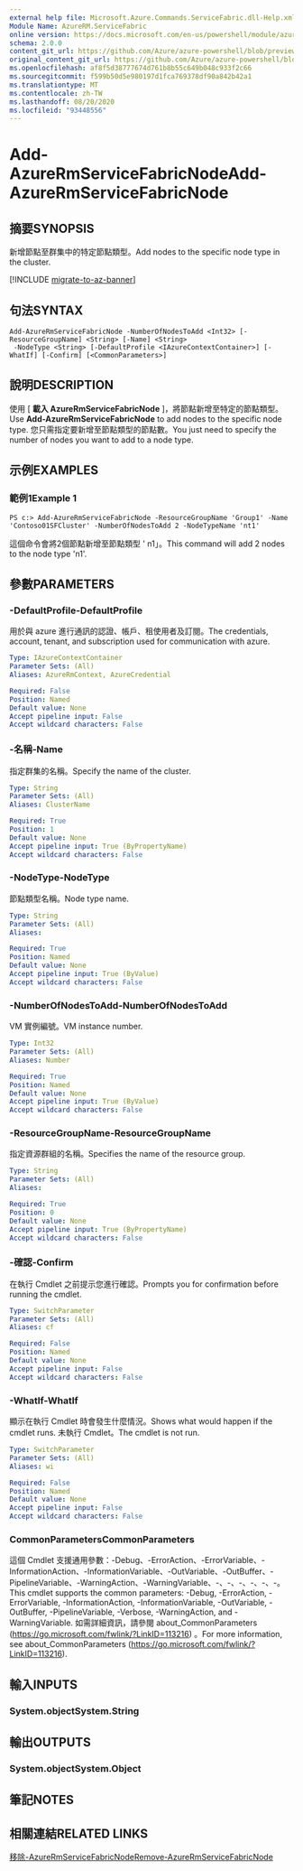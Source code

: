```yaml
---
external help file: Microsoft.Azure.Commands.ServiceFabric.dll-Help.xml
Module Name: AzureRM.ServiceFabric
online version: https://docs.microsoft.com/en-us/powershell/module/azurerm.servicefabric/add-azurermservicefabricnode
schema: 2.0.0
content_git_url: https://github.com/Azure/azure-powershell/blob/preview/src/ResourceManager/ServiceFabric/Commands.ServiceFabric/help/Add-AzureRmServiceFabricNode.md
original_content_git_url: https://github.com/Azure/azure-powershell/blob/preview/src/ResourceManager/ServiceFabric/Commands.ServiceFabric/help/Add-AzureRmServiceFabricNode.md
ms.openlocfilehash: af8f5d38777674d761b8b55c649b048c933f2c66
ms.sourcegitcommit: f599b50d5e980197d1fca769378df90a842b42a1
ms.translationtype: MT
ms.contentlocale: zh-TW
ms.lasthandoff: 08/20/2020
ms.locfileid: "93448556"
---
```

# <span data-ttu-id="5394b-101">Add-AzureRmServiceFabricNode</span><span class="sxs-lookup"><span data-stu-id="5394b-101">Add-AzureRmServiceFabricNode</span></span>

## <span data-ttu-id="5394b-102">摘要</span><span class="sxs-lookup"><span data-stu-id="5394b-102">SYNOPSIS</span></span>
<span data-ttu-id="5394b-103">新增節點至群集中的特定節點類型。</span><span class="sxs-lookup"><span data-stu-id="5394b-103">Add nodes to the specific node type in the cluster.</span></span>

[!INCLUDE [migrate-to-az-banner](../../includes/migrate-to-az-banner.md)]

## <span data-ttu-id="5394b-104">句法</span><span class="sxs-lookup"><span data-stu-id="5394b-104">SYNTAX</span></span>

```
Add-AzureRmServiceFabricNode -NumberOfNodesToAdd <Int32> [-ResourceGroupName] <String> [-Name] <String>
 -NodeType <String> [-DefaultProfile <IAzureContextContainer>] [-WhatIf] [-Confirm] [<CommonParameters>]
```

## <span data-ttu-id="5394b-105">說明</span><span class="sxs-lookup"><span data-stu-id="5394b-105">DESCRIPTION</span></span>
<span data-ttu-id="5394b-106">使用 [ **載入 AzureRmServiceFabricNode** ]，將節點新增至特定的節點類型。</span><span class="sxs-lookup"><span data-stu-id="5394b-106">Use **Add-AzureRmServiceFabricNode** to add nodes to the specific node type.</span></span> <span data-ttu-id="5394b-107">您只需指定要新增至節點類型的節點數。</span><span class="sxs-lookup"><span data-stu-id="5394b-107">You just need to specify the number of nodes you want to add to a node type.</span></span>

## <span data-ttu-id="5394b-108">示例</span><span class="sxs-lookup"><span data-stu-id="5394b-108">EXAMPLES</span></span>

### <span data-ttu-id="5394b-109">範例1</span><span class="sxs-lookup"><span data-stu-id="5394b-109">Example 1</span></span>
```
PS c:> Add-AzureRmServiceFabricNode -ResourceGroupName 'Group1' -Name 'Contoso01SFCluster' -NumberOfNodesToAdd 2 -NodeTypeName 'nt1'
```

<span data-ttu-id="5394b-110">這個命令會將2個節點新增至節點類型 ' n1」。</span><span class="sxs-lookup"><span data-stu-id="5394b-110">This command will add 2 nodes to the node type 'n1'.</span></span>

## <span data-ttu-id="5394b-111">參數</span><span class="sxs-lookup"><span data-stu-id="5394b-111">PARAMETERS</span></span>

### <span data-ttu-id="5394b-112">-DefaultProfile</span><span class="sxs-lookup"><span data-stu-id="5394b-112">-DefaultProfile</span></span>
<span data-ttu-id="5394b-113">用於與 azure 進行通訊的認證、帳戶、租使用者及訂閱。</span><span class="sxs-lookup"><span data-stu-id="5394b-113">The credentials, account, tenant, and subscription used for communication with azure.</span></span>

```yaml
Type: IAzureContextContainer
Parameter Sets: (All)
Aliases: AzureRmContext, AzureCredential

Required: False
Position: Named
Default value: None
Accept pipeline input: False
Accept wildcard characters: False
```

### <span data-ttu-id="5394b-114">-名稱</span><span class="sxs-lookup"><span data-stu-id="5394b-114">-Name</span></span>
<span data-ttu-id="5394b-115">指定群集的名稱。</span><span class="sxs-lookup"><span data-stu-id="5394b-115">Specify the name of the cluster.</span></span>

```yaml
Type: String
Parameter Sets: (All)
Aliases: ClusterName

Required: True
Position: 1
Default value: None
Accept pipeline input: True (ByPropertyName)
Accept wildcard characters: False
```

### <span data-ttu-id="5394b-116">-NodeType</span><span class="sxs-lookup"><span data-stu-id="5394b-116">-NodeType</span></span>
<span data-ttu-id="5394b-117">節點類型名稱。</span><span class="sxs-lookup"><span data-stu-id="5394b-117">Node type name.</span></span>

```yaml
Type: String
Parameter Sets: (All)
Aliases: 

Required: True
Position: Named
Default value: None
Accept pipeline input: True (ByValue)
Accept wildcard characters: False
```

### <span data-ttu-id="5394b-118">-NumberOfNodesToAdd</span><span class="sxs-lookup"><span data-stu-id="5394b-118">-NumberOfNodesToAdd</span></span>
<span data-ttu-id="5394b-119">VM 實例編號。</span><span class="sxs-lookup"><span data-stu-id="5394b-119">VM instance number.</span></span>

```yaml
Type: Int32
Parameter Sets: (All)
Aliases: Number

Required: True
Position: Named
Default value: None
Accept pipeline input: True (ByValue)
Accept wildcard characters: False
```

### <span data-ttu-id="5394b-120">-ResourceGroupName</span><span class="sxs-lookup"><span data-stu-id="5394b-120">-ResourceGroupName</span></span>
<span data-ttu-id="5394b-121">指定資源群組的名稱。</span><span class="sxs-lookup"><span data-stu-id="5394b-121">Specifies the name of the resource group.</span></span>

```yaml
Type: String
Parameter Sets: (All)
Aliases: 

Required: True
Position: 0
Default value: None
Accept pipeline input: True (ByPropertyName)
Accept wildcard characters: False
```

### <span data-ttu-id="5394b-122">-確認</span><span class="sxs-lookup"><span data-stu-id="5394b-122">-Confirm</span></span>
<span data-ttu-id="5394b-123">在執行 Cmdlet 之前提示您進行確認。</span><span class="sxs-lookup"><span data-stu-id="5394b-123">Prompts you for confirmation before running the cmdlet.</span></span>

```yaml
Type: SwitchParameter
Parameter Sets: (All)
Aliases: cf

Required: False
Position: Named
Default value: None
Accept pipeline input: False
Accept wildcard characters: False
```

### <span data-ttu-id="5394b-124">-WhatIf</span><span class="sxs-lookup"><span data-stu-id="5394b-124">-WhatIf</span></span>
<span data-ttu-id="5394b-125">顯示在執行 Cmdlet 時會發生什麼情況。</span><span class="sxs-lookup"><span data-stu-id="5394b-125">Shows what would happen if the cmdlet runs.</span></span> <span data-ttu-id="5394b-126">未執行 Cmdlet。</span><span class="sxs-lookup"><span data-stu-id="5394b-126">The cmdlet is not run.</span></span>

```yaml
Type: SwitchParameter
Parameter Sets: (All)
Aliases: wi

Required: False
Position: Named
Default value: None
Accept pipeline input: False
Accept wildcard characters: False
```

### <span data-ttu-id="5394b-127">CommonParameters</span><span class="sxs-lookup"><span data-stu-id="5394b-127">CommonParameters</span></span>
<span data-ttu-id="5394b-128">這個 Cmdlet 支援通用參數：-Debug、-ErrorAction、-ErrorVariable、-InformationAction、-InformationVariable、-OutVariable、-OutBuffer、-PipelineVariable、-WarningAction、-WarningVariable、-、-、-、-、-、-。</span><span class="sxs-lookup"><span data-stu-id="5394b-128">This cmdlet supports the common parameters: -Debug, -ErrorAction, -ErrorVariable, -InformationAction, -InformationVariable, -OutVariable, -OutBuffer, -PipelineVariable, -Verbose, -WarningAction, and -WarningVariable.</span></span> <span data-ttu-id="5394b-129">如需詳細資訊，請參閱 about_CommonParameters (https://go.microsoft.com/fwlink/?LinkID=113216) 。</span><span class="sxs-lookup"><span data-stu-id="5394b-129">For more information, see about_CommonParameters (https://go.microsoft.com/fwlink/?LinkID=113216).</span></span>

## <span data-ttu-id="5394b-130">輸入</span><span class="sxs-lookup"><span data-stu-id="5394b-130">INPUTS</span></span>

### <span data-ttu-id="5394b-131">System.object</span><span class="sxs-lookup"><span data-stu-id="5394b-131">System.String</span></span>

## <span data-ttu-id="5394b-132">輸出</span><span class="sxs-lookup"><span data-stu-id="5394b-132">OUTPUTS</span></span>

### <span data-ttu-id="5394b-133">System.object</span><span class="sxs-lookup"><span data-stu-id="5394b-133">System.Object</span></span>

## <span data-ttu-id="5394b-134">筆記</span><span class="sxs-lookup"><span data-stu-id="5394b-134">NOTES</span></span>

## <span data-ttu-id="5394b-135">相關連結</span><span class="sxs-lookup"><span data-stu-id="5394b-135">RELATED LINKS</span></span>

[<span data-ttu-id="5394b-136">移除-AzureRmServiceFabricNode</span><span class="sxs-lookup"><span data-stu-id="5394b-136">Remove-AzureRmServiceFabricNode</span></span>](./Remove-AzureRmServiceFabricNode.md)
